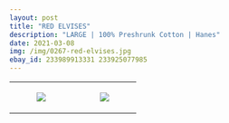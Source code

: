 ```yaml
---
layout: post
title: "RED ELVISES"
description: "LARGE | 100% Preshrunk Cotton | Hanes"
date: 2021-03-08
img: /img/0267-red-elvises.jpg
ebay_id: 233989913331 233925077985
---
```




<table style="width:100%;"><tr><td style="vertical-align:top;">
      <figure class="tmblr-full" data-orig-height="2048" data-orig-width="1365" data-orig-src="https://concertshirts.netlify.app/shirts/0267/0267-01.jpg"><img src="https://64.media.tumblr.com/3b7ecb08183913afb53f3332f9eaddc8/e73cb5d2417da427-ee/s540x810/8ebb31c4bf394d71f8c7a0a1057d0e9d99f4da5c.jpg" data-orig-height="2048" data-orig-width="1365" data-orig-src="https://concertshirts.netlify.app/shirts/0267/0267-01.jpg"/></figure></td>
    <td style="vertical-align:top;">
      <figure class="tmblr-full" data-orig-height="2048" data-orig-width="1365" data-orig-src="https://concertshirts.netlify.app/shirts/0267/0267-02.jpg"><img src="https://64.media.tumblr.com/5f8ffdb5345a3fe21ddd23f31bf4660b/e73cb5d2417da427-35/s540x810/bfd797e24c06bc90ec5d8808b32cf936ab173ae2.jpg" data-orig-height="2048" data-orig-width="1365" data-orig-src="https://concertshirts.netlify.app/shirts/0267/0267-02.jpg"/></figure></td>
  </tr></table>
